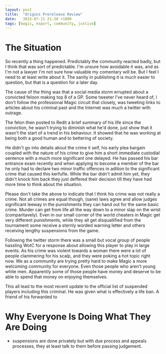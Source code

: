 ```yaml
---
layout: post
title:  "Origins Prerelease Review"
date:   3015-07-11 21:30 +1000
tags: [magic, esport, community, justice]
---
```


# The Situation

So recently a thing happened. Predictably the community reacted badly, but
I think that was sort of predictable. I'm unsure how avoidable it was, and
as I'm not a lawyer I'm not sure how valuable my comentary will be. But I
feel I need to at least write about it. The sanity in publishing it is much
easier to question, but that is a question for a later day.

The cause of the thing was that a social media storm errupted about a 
convicted feloon making top 8 of a GP. Some tweeter I've never heard of, I 
don't follow the professional Magic circuit that closely, was tweeting 
links to articles about his criminal past and the Internet was much a 
twitter with outrage.

The felon then posted to Redit a brief summary of his life since the 
conviction, he wasn't trying to diminish what he'd done, just show that it 
wasn't the start of a trend in his behaviour. It showed that he was working
at being both a good human and to bettering of society.

He didn't go into details about the crime it self, his early plea bargain
coupled with the nature of his crime to give him a short immediate 
custodial sentence with a much more significant one delayed. He has passed
his bar entrance exam recently and when applying to become a member of the
bar he only had to declare two minor traffic offences in adition to the 
significant crime that caused this kerfufle. While the bar didn't admit him
yet, they didn't knock him back they just deffered their decision till they
have had more time to think about the situation.

Please don't take the above to indicate that I think his crime was not 
really a crime. Not all crimes are equal though, (sane) laws agree and 
allow judges significant leeway in the punishments they can hand out for 
the same basic crime. Murder can get from life all the way down to a minor
slap on the wrist (comparitavely). Even in our small corner of the world
cheaters in Magic get very different punishments, while they all get 
disquallified from the tournament some receive a sternly worded warning
letter and others receiving lengthy suspensions from the game.

Following the twitter storm there was a small but vocal group of people 
hassling WotC for a response about allowing this player to play in large
events. As his crime was violent towards a woman there were a lot of 
people clammering for his scalp, and they were poking a hot topic right
now. We as a community are trying pretty hard to make Magic a more 
welcoming community for everyone. Even those people who aren't young
white men. Apparently some of those people have money and deserve to be
able to spend that money on enjoying themselves.

This all lead to the most recent update to the official list of 
suspended players including this criminal. He was given what is 
effectively a life ban. A friend of his forwarded to 

# Why Everyone Is Doing What They Are Doing


- suspensions are done privately but with due process and appeals processes, they at least talk to them before passing judgement.
